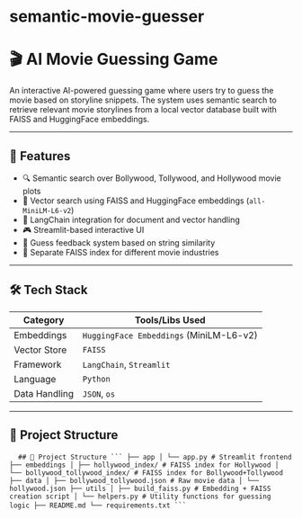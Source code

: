 # semantic-movie-guesser

# 🎬 AI Movie Guessing Game

An interactive AI-powered guessing game where users try to guess the movie based on storyline snippets. The system uses semantic search to retrieve relevant movie storylines from a local vector database built with FAISS and HuggingFace embeddings.

---

## 🚀 Features

- 🔍 Semantic search over Bollywood, Tollywood, and Hollywood movie plots
- 🤖 Vector search using FAISS and HuggingFace embeddings (`all-MiniLM-L6-v2`)
- 🧠 LangChain integration for document and vector handling
- 🎮 Streamlit-based interactive UI
- 🎯 Guess feedback system based on string similarity
- 🧵 Separate FAISS index for different movie industries

---

## 🛠️ Tech Stack

| Category       | Tools/Libs Used                                 |
|----------------|-------------------------------------------------|
| Embeddings     | `HuggingFace Embeddings` (MiniLM-L6-v2)         |
| Vector Store   | `FAISS`                                         |
| Framework      | `LangChain`, `Streamlit`                        |
| Language       | `Python`                                        |
| Data Handling  | `JSON`, `os`               |

---

## 📁 Project Structure

<pre> <code> ## 📁 Project Structure ``` ├── app │ └── app.py # Streamlit frontend ├── embeddings │ ├── hollywood_index/ # FAISS index for Hollywood │ └── bollywood_tollywood_index/ # FAISS index for Bollywood+Tollywood ├── data │ ├── bollywood_tollywood.json # Raw movie data │ └── hollywood.json ├── utils │ ├── build_faiss.py # Embedding + FAISS creation script │ └── helpers.py # Utility functions for guessing logic ├── README.md └── requirements.txt ``` </code> </pre>


